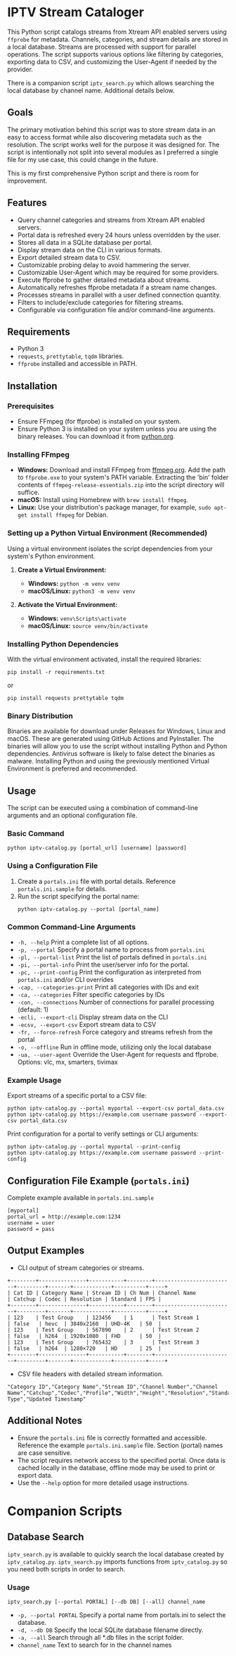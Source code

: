 # IPTV Stream Cataloger

This Python script catalogs streams from Xtream API enabled servers using `ffprobe` for metadata. Channels, categories, and stream details are stored in a local database. Streams are processed with support for parallel operations. The script supports various options like filtering by categories, exporting data to CSV, and customizing the User-Agent if needed by the provider.

There is a companion script `iptv_search.py` which allows searching the local database by channel name. Additional details below.

## Goals

The primary motivation behind this script was to store stream data in an easy to access format while also discovering metadata such as the resolution. The script works well for the purpose it was designed for. The script is intentionally not split into several modules as I preferred a single file for my use case, this could change in the future.

This is my first comprehensive Python script and there is room for improvement.

## Features

- Query channel categories and streams from Xtream API enabled servers.
- Portal data is refreshed every 24 hours unless overridden by the user.
- Stores all data in a SQLite database per portal.
- Display stream data on the CLI in various formats.
- Export detailed stream data to CSV.
- Customizable probing delay to avoid hammering the server.
- Customizable User-Agent which may be required for some providers.
- Execute ffprobe to gather detailed metadata about streams.
- Automatically refreshes ffprobe metadata if a stream name changes.
- Processes streams in parallel with a user defined connection quantity.
- Filters to include/exclude categories for filtering streams.
- Configurable via configuration file and/or command-line arguments.

## Requirements

- Python 3
- `requests`, `prettytable`, `tqdm` libraries.
- `ffprobe` installed and accessible in PATH.

## Installation

### Prerequisites

- Ensure FFmpeg (for ffprobe) is installed on your system.
- Ensure Python 3 is installed on your system unless you are using the binary releases. You can download it from [python.org](https://www.python.org/downloads/).

### Installing FFmpeg

- **Windows:** Download and install FFmpeg from [ffmpeg.org](https://ffmpeg.org/download.html). Add the path to `ffprobe.exe` to your system's PATH variable. Extracting the 'bin' folder contents of `ffmpeg-release-essentials.zip` into the script directory will suffice.
- **macOS:** Install using Homebrew with `brew install ffmpeg`.
- **Linux:** Use your distribution's package manager, for example, `sudo apt-get install ffmpeg` for Debian.

### Setting up a Python Virtual Environment (Recommended)

Using a virtual environment isolates the script dependencies from your system's Python environment.

1. **Create a Virtual Environment:**
   - **Windows:** `python -m venv venv`
   - **macOS/Linux:** `python3 -m venv venv`

2. **Activate the Virtual Environment:**
   - **Windows:** `venv\Scripts\activate`
   - **macOS/Linux:** `source venv/bin/activate`

### Installing Python Dependencies

With the virtual environment activated, install the required libraries:

```
pip install -r requirements.txt
```
or
```
pip install requests prettytable tqdm
```

### Binary Distribution

Binaries are available for download under Releases for Windows, Linux and macOS. These are generated using GitHub Actions and PyInstaller. The binaries will allow you to use the script without installing Python and Python dependencies. Antivirus software is likely to false detect the binaries as malware. Installing Python and using the previously mentioned Virtual Environment is preferred and recommended.

## Usage

The script can be executed using a combination of command-line arguments and an optional configuration file.

### Basic Command

```
python iptv-catalog.py [portal_url] [username] [password]
```

### Using a Configuration File

1. Create a `portals.ini` file with portal details. Reference `portals.ini.sample` for details.
2. Run the script specifying the portal name:
   ```
   python iptv-catalog.py --portal [portal_name]
   ```

### Common Command-Line Arguments
- `-h, --help`                  Print a complete list of all options.
- `-p, --portal`                Specify a portal name to process from `portals.ini`
- `-pl, --portal-list`          Print the list of portals defined in `portals.ini`
- `-pi, --portal-info`          Print the user/server info for the portal.
- `-pc, --print-config`         Print the configuration as interpreted from `portals.ini` and/or CLI overrides
- `-cap, --categories-print`    Print all categories with IDs and exit
- `-ca, --categories`           Filter specific categories by IDs
- `-con, --connections`         Number of connections for parallel processing (default: 1)
- `-ecli, --export-cli`         Display stream data on the CLI
- `-ecsv, --export-csv`         Export stream data to CSV
- `-fr, --force-refresh`        Force category and streams refresh from the portal
- `-o, --offline`               Run in offline mode, utilizing only the local database
- `-ua, --user-agent`           Override the User-Agent for requests and ffprobe. Options: vlc, mx, smarters, tivimax

### Example Usage

Export streams of a specific portal to a CSV file:

```
python iptv-catalog.py --portal myportal --export-csv portal_data.csv
python iptv-catalog.py https://example.com username password --export-csv portal_data.csv
```

Print configuration for a portal to verify settings or CLI arguments:

```
python iptv-catalog.py --portal myportal --print-config
python iptv-catalog.py https://example.com username password --print-config
```

## Configuration File Example (`portals.ini`)
Complete example available in `portals.ini.sample`
```
[myportal]
portal_url = http://example.com:1234
username = user
password = pass
```

## Output Examples

- CLI output of stream categories or streams.
```
+--------+---------------+-----------+--------+-------------------------+---------+-------+------------+----------+-----+
| Cat ID | Category Name | Stream ID | Ch Num | Channel Name            | Catchup | Codec | Resolution | Standard | FPS |
+--------+---------------+-----------+--------+-------------------------+---------+-------+------------+----------+-----+
| 123    | Test Group    | 123456    | 1      | Test Stream 1           | false   | hevc  | 3840x2160  | UHD-4K   | 50  |
| 123    | Test Group    | 567890    | 2      | Test Stream 2           | false   | h264  | 1920x1080  | FHD      | 50  |
| 123    | Test Group    | 765432    | 3      | Test Stream 3           | false   | h264  | 1280×720   | HD       | 25  |
+--------+---------------+-----------+--------+-------------------------+---------+-------+------------+----------+-----+
```
- CSV file headers with detailed stream information.
```
"Category ID","Category Name","Stream ID","Channel Number","Channel Name","Catchup","Codec","Profile","Width","Height","Resolution","Standard","FPS","Scan Type","Updated Timestamp"
```

## Additional Notes

- Ensure the `portals.ini` file is correctly formatted and accessible. Reference the example `portals.ini.sample` file. Section (portal) names are case sensitive.
- The script requires network access to the specified portal. Once data is cached locally in the database, offline mode may be used to print or export data.
- Use the `--help` option for more detailed usage instructions.

# Companion Scripts

## Database Search

`iptv_search.py` is available to quickly search the local database created by `iptv_catalog.py`. `iptv_search.py` imports functions from `iptv_catalog.py` so you need both scripts in order to search.

### Usage
`iptv_search.py [--portal PORTAL] [--db DB] [--all] channel_name`

- `-p, --portal PORTAL`   Specify a portal name from portals.ini to select the database.
- `-d, --db DB`           Specify the local SQLite database filename directly.
- `-a, --all`             Search through all *.db files in the script folder.
- `channel_name`          Text to search for in the channel names

